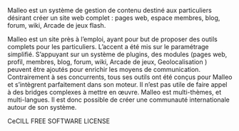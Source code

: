 Malleo est un système de gestion de contenu destiné aux particuliers désirant créer un site web complet : pages web, espace membres, blog, forum, wiki, Arcade de jeux flash.

Malleo est un site près à l’emploi, ayant pour but de proposer des outils complets pour les particuliers. L’accent a été mis sur le paramétrage simplifié. S’appuyant sur un système de plugins, des modules (pages web, profil, membres, blog, forum, wiki, Arcade de jeux, Geolocalisation ) peuvent être ajoutés pour enrichir les moyens de communication. Contrairement à ses concurrents, tous ses outils ont été conçus pour Malleo et s’intègrent parfaitement dans son moteur. Il n’est pas utile de faire appel à des bridges complexes à mettre en œuvre. Malleo est multi-thèmes, et multi-langues. Il est donc possible de créer une communauté internationale autour de son système.

CeCILL FREE SOFTWARE LICENSE